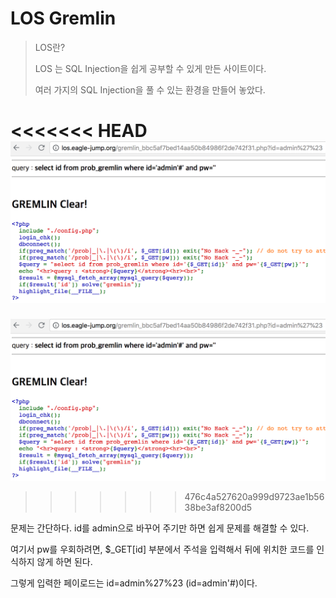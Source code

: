 LOS Gremlin
===========

> LOS란?
>
> LOS 는 SQL Injection을 쉽게 공부할 수 있게 만든 사이트이다.
>
> 여러 가지의 SQL Injection을 풀 수 있는 환경을 만들어 놓았다.

<<<<<<< HEAD
![gremlin_los](/assets/gremlin_los.png)
=======
![gremlin_los](https://github.com/heroleggo/heroleggo.github.io/blob/master/assets/images/gremlin_los.png)
>>>>>>> 476c4a527620a999d9723ae1b5638be3af8200d5

문제는 간단하다. id를 admin으로 바꾸어 주기만 하면 쉽게 문제를 해결할 수 있다.

여기서 pw를 우회하려면, $_GET[id] 부분에서 주석을 입력해서 뒤에 위치한 코드를 인식하지 않게 하면 된다.

그렇게 입력한 페이로드는 id=admin%27%23 (id=admin'#)이다.
